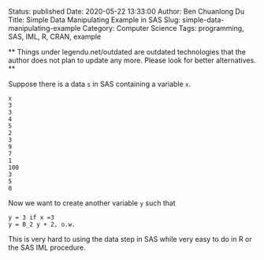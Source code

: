 Status: published
Date: 2020-05-22 13:33:00
Author: Ben Chuanlong Du
Title: Simple Data Manipulating Example in SAS
Slug: simple-data-manipulating-example
Category: Computer Science
Tags: programming, SAS, IML, R, CRAN, example

**
Things under legendu.net/outdated are outdated technologies 
that the author does not plan to update any more. 
Please look for better alternatives.
**

Suppose there is a data `s` in SAS containing a variable `x`.

    x
    3
    3
    4
    5
    2
    3
    9
    7
    1
    100
    3
    5
    0

Now we want to create another variable `y` such that

    y = 3 if x =3
    y = B_2 y + 2, o.w.


This is very hard to using the data step in SAS 
while very easy to do in R or the SAS IML procedure.
